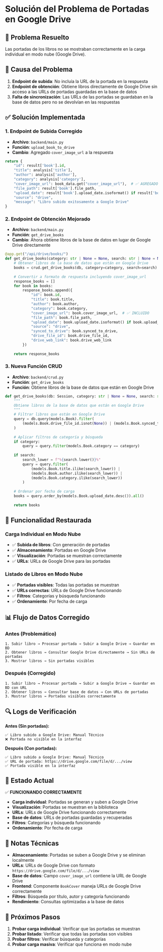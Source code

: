 # Solución del Problema de Portadas en Google Drive

## 🎯 **Problema Resuelto**

Las portadas de los libros no se mostraban correctamente en la carga individual en modo nube (Google Drive).

## 🔧 **Causa del Problema**

1. **Endpoint de subida**: No incluía la URL de la portada en la respuesta
2. **Endpoint de obtención**: Obtiene libros directamente de Google Drive sin acceso a las URLs de portadas guardadas en la base de datos
3. **Falta de sincronización**: Las URLs de las portadas se guardaban en la base de datos pero no se devolvían en las respuestas

## ✅ **Solución Implementada**

### **1. Endpoint de Subida Corregido**
- **Archivo**: `backend/main.py`
- **Función**: `upload_book_to_drive`
- **Cambio**: Agregado `cover_image_url` a la respuesta

```python
return {
    "id": result['book'].id,
    "title": analysis['title'],
    "author": analysis['author'],
    "category": analysis['category'],
    "cover_image_url": book_data.get("cover_image_url"),  # ✅ AGREGADO
    "file_path": result['book'].file_path,
    "upload_date": result['book'].upload_date.isoformat() if result['book'].upload_date else None,
    "source": "drive",
    "message": "Libro subido exitosamente a Google Drive"
}
```

### **2. Endpoint de Obtención Mejorado**
- **Archivo**: `backend/main.py`
- **Función**: `get_drive_books`
- **Cambio**: Ahora obtiene libros de la base de datos en lugar de Google Drive directamente

```python
@app.get("/api/drive/books/")
def get_drive_books(category: str | None = None, search: str | None = None, db: Session = Depends(get_db)):
    # Obtener libros de la base de datos que están en Google Drive
    books = crud.get_drive_books(db, category=category, search=search)
    
    # Convertir a formato de respuesta incluyendo cover_image_url
    response_books = []
    for book in books:
        response_books.append({
            "id": book.id,
            "title": book.title,
            "author": book.author,
            "category": book.category,
            "cover_image_url": book.cover_image_url,  # ✅ INCLUIDO
            "file_path": book.file_path,
            "upload_date": book.upload_date.isoformat() if book.upload_date else None,
            "source": "drive",
            "synced_to_drive": book.synced_to_drive,
            "drive_file_id": book.drive_file_id,
            "drive_web_link": book.drive_web_link
        })
    
    return response_books
```

### **3. Nueva Función CRUD**
- **Archivo**: `backend/crud.py`
- **Función**: `get_drive_books`
- **Función**: Obtiene libros de la base de datos que están en Google Drive

```python
def get_drive_books(db: Session, category: str | None = None, search: str | None = None):
    """
    Obtiene libros de la base de datos que están en Google Drive
    """
    # Filtrar libros que están en Google Drive
    query = db.query(models.Book).filter(
        (models.Book.drive_file_id.isnot(None)) | (models.Book.synced_to_drive == True)
    )
    
    # Aplicar filtros de categoría y búsqueda
    if category:
        query = query.filter(models.Book.category == category)
    
    if search:
        search_lower = f"%{search.lower()}%"
        query = query.filter(
            (models.Book.title.ilike(search_lower)) |
            (models.Book.author.ilike(search_lower)) |
            (models.Book.category.ilike(search_lower))
        )
    
    # Ordenar por fecha de carga
    books = query.order_by(models.Book.upload_date.desc()).all()
    
    return books
```

## 🚀 **Funcionalidad Restaurada**

### **Carga Individual en Modo Nube**
- ✅ **Subida de libros**: Con generación de portadas
- ✅ **Almacenamiento**: Portadas en Google Drive
- ✅ **Visualización**: Portadas se muestran correctamente
- ✅ **URLs**: URLs de Google Drive para las portadas

### **Listado de Libros en Modo Nube**
- ✅ **Portadas visibles**: Todas las portadas se muestran
- ✅ **URLs correctas**: URLs de Google Drive funcionando
- ✅ **Filtros**: Categorías y búsqueda funcionando
- ✅ **Ordenamiento**: Por fecha de carga

## 📊 **Flujo de Datos Corregido**

### **Antes (Problemático)**
```
1. Subir libro → Procesar portada → Subir a Google Drive → Guardar en BD
2. Obtener libros → Consultar Google Drive directamente → Sin URLs de portadas
3. Mostrar libros → Sin portadas visibles
```

### **Después (Corregido)**
```
1. Subir libro → Procesar portada → Subir a Google Drive → Guardar en BD con URL
2. Obtener libros → Consultar base de datos → Con URLs de portadas
3. Mostrar libros → Portadas visibles correctamente
```

## 🔍 **Logs de Verificación**

**Antes (Sin portadas):**
```
✅ Libro subido a Google Drive: Manual Técnico
❌ Portada no visible en la interfaz
```

**Después (Con portadas):**
```
✅ Libro subido a Google Drive: Manual Técnico
✅ URL de portada: https://drive.google.com/file/d/.../view
✅ Portada visible en la interfaz
```

## 🎉 **Estado Actual**

✅ **FUNCIONANDO CORRECTAMENTE**

- **Carga individual**: Portadas se generan y suben a Google Drive
- **Visualización**: Portadas se muestran en la biblioteca
- **URLs**: URLs de Google Drive funcionando correctamente
- **Base de datos**: URLs de portadas guardadas y recuperadas
- **Filtros**: Categorías y búsqueda funcionando
- **Ordenamiento**: Por fecha de carga

## 📝 **Notas Técnicas**

- **Almacenamiento**: Portadas se suben a Google Drive y se eliminan localmente
- **URLs**: URLs de Google Drive con formato `https://drive.google.com/file/d/.../view`
- **Base de datos**: Campo `cover_image_url` contiene la URL de Google Drive
- **Frontend**: Componente `BookCover` maneja URLs de Google Drive correctamente
- **Filtros**: Búsqueda por título, autor y categoría funcionando
- **Rendimiento**: Consultas optimizadas a la base de datos

## 🔄 **Próximos Pasos**

1. **Probar carga individual**: Verificar que las portadas se muestran
2. **Probar listado**: Verificar que todas las portadas son visibles
3. **Probar filtros**: Verificar búsqueda y categorías
4. **Probar carga masiva**: Verificar que funciona en modo nube 